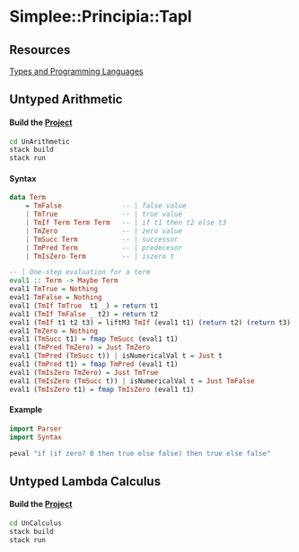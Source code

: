 # Simplee::Principia::Tapl

## Resources
[Types and Programming Languages](http://www.cis.upenn.edu/~bcpierce/tapl/)

## Untyped Arithmetic

#### Build the [Project](https://github.com/veminovici/tapl-hs/tree/master/UnArithmetic)
```bash
cd UnArithmetic
stack build
stack run
```

#### Syntax
```haskell
data Term
    = TmFalse               -- | false value
    | TmTrue                -- | true value
    | TmIf Term Term Term   -- | if t1 then t2 else t3
    | TmZero                -- | zero value
    | TmSucc Term           -- | successor
    | TmPred Term           -- | predecesor
    | TmIsZero Term         -- | iszero t

-- | One-step evaluation for a term
eval1 :: Term -> Maybe Term
eval1 TmTrue = Nothing
eval1 TmFalse = Nothing
eval1 (TmIf TmTrue  t1 _) = return t1
eval1 (TmIf TmFalse _ t2) = return t2
eval1 (TmIf t1 t2 t3) = liftM3 TmIf (eval1 t1) (return t2) (return t3)
eval1 TmZero = Nothing
eval1 (TmSucc t1) = fmap TmSucc (eval1 t1)
eval1 (TmPred TmZero) = Just TmZero
eval1 (TmPred (TmSucc t)) | isNumericalVal t = Just t
eval1 (TmPred t1) = fmap TmPred (eval1 t1)
eval1 (TmIsZero TmZero) = Just TmTrue
eval1 (TmIsZero (TmSucc t)) | isNumericalVal t = Just TmFalse
eval1 (TmIsZero t1) = fmap TmIsZero (eval1 t1)
```

#### Example
```haskell
import Parser
import Syntax

peval "if (if zero? 0 then true else false) then true else false"
```

## Untyped Lambda Calculus

#### Build the [Project](https://github.com/veminovici/tapl-hs/tree/master/UnCalculus)
```bash
cd UnCalculus
stack build
stack run
```
